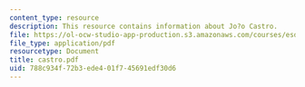 ```yaml
---
content_type: resource
description: This resource contains information about Jo?o Castro.
file: https://ol-ocw-studio-app-production.s3.amazonaws.com/courses/esd-342-advanced-system-architecture-spring-2006/788c934f72b3ede401f745691edf30d6_castro.pdf
file_type: application/pdf
resourcetype: Document
title: castro.pdf
uid: 788c934f-72b3-ede4-01f7-45691edf30d6
---
```

